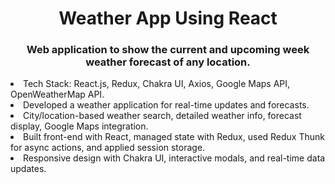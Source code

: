 <h1 align="center">Weather App Using React</h1> 

<h3 align="center">Web application to show the current and upcoming week weather forecast of any location.</h3>    
<li>Tech Stack: React.js, Redux, Chakra UI, Axios, Google Maps API, OpenWeatherMap API.</li>
<li>Developed a weather application for real-time updates and forecasts.</li>
<li>City/location-based weather search, detailed weather info, forecast display, Google Maps integration.</li>
<li>Built front-end with React, managed state with Redux, used Redux Thunk for async actions, and applied session storage.</li>
<li>Responsive design with Chakra UI, interactive modals, and real-time data updates.</li>
